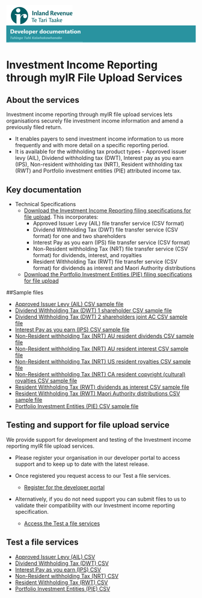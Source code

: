 
![IRD logo](../Images/IRlogo.gif)
![Software Dev](../Images/SoftwareDev.png)

# Investment Income Reporting through myIR File Upload Services

## About the services

Investment income reporting through myIR file upload services lets organisations securely file investment income information and amend a previously filed return.
* It enables payers to send investment income information to us more frequently and with more detail on a specific reporting period. 
* It is available for the withholding tax product types - Approved issuer levy (AIL), Dividend withholding tax (DWT), Interest pay as you earn (IPS), Non-resident withholding tax (NRT), Resident withholding tax (RWT) and Portfolio investment entities (PIE) attributed income tax.


## Key documentation

- Technical Specifications 
	* [Download the Investment Income Reporting filing specifications for file upload](IIR%20file%20upload%20specification%20V12.pdf). This incorporates:
		* Approved Issuer Levy (AIL) file transfer service (CSV format)
		* Dividend Withholding Tax (DWT) file transfer service (CSV format) for one and two shareholders
		* Interest Pay as you earn (IPS) file transfer service (CSV format)
		* Non-Resident withholding Tax (NRT) file transfer service (CSV format) for dividends, interest, and royalties
		* Resident Withholding Tax (RWT) file transfer service (CSV format) for dividends as interest and Maori Authority distributions
	* [Download the Portfolio Investment Entities (PIE) filing specifications for file upload](PIE%20file%20upload%20specification%20V10.pdf)


##Sample files

* [Approved Issuer Levy (AIL) CSV sample file](./Sample%20files/AIL%20example%20file.csv)
* [Dividend Withholding Tax (DWT) 1 shareholder CSV sample file](./Sample%20files/DWT%201SH%20sample%20file.csv)
* [Dividend Withholding Tax (DWT) 2 shareholders joint AC CSV sample file](./Sample%20files/DWT%202SH%20JointAC%20sample%20file.csv)
* [Interest Pay as you earn (IPS) CSV sample file](./Sample%20files/IPS%20example%20file.csv)
* [Non-Resident withholding Tax (NRT) AU resident dividends CSV sample file](./Sample%20files/NRT%20AU%20resident%20Dividends%20example%20file.csv)
* [Non-Resident withholding Tax (NRT) AU resident interest CSV sample file](./Sample%20files/NRT%20AU%20resident%20Interest%20example%20file.csv)
* [Non-Resident withholding Tax (NRT) US resident royalties CSV sample file](./Sample%20files/NRT%20US%20resident%20Royalties%20example%20file.csv)
* [Non-Resident withholding Tax (NRT) CA resident copyright (cultural) royalties CSV sample file](./Sample%20files/NRT%20CA%20Resident%20copyright%20royalties%20example%20file.csv)
* [Resident Withholding Tax (RWT) dividends as interest CSV sample file](./Sample%20files/RWT%20Dividends%20as%20Interest%20example%20file.csv)
* [Resident Withholding Tax (RWT) Maori Authority distributions CSV sample file](./Sample%20files/RWT%20Maori%20Authority%20Distributions%20example%20file.csv)
* [Portfolio Investment Entities (PIE) CSV sample file]()


## Testing and support for file upload service

We provide support for development and testing of the Investment income reporting myIR file upload services.

* Please register your organisation in our developer portal to access support and to keep up to date with the latest release.
* Once registered you request access to our Test a file services.

	* [Register for the developer portal](https://developerportal.ird.govt.nz/?Link=SIGNUP)

* Alternatively, if you do not need support you can submit files to us to validate their compatibility with our Investment income reporting specification.

	* [Access the Test a file services](#Test-a-file-services)


## Test a file services

* [Approved Issuer Levy (AIL) CSV](https://eservices-test.npnsp.ird.govt.nz/eservices/home/?link=AILTEST)
* [Dividend Withholding Tax (DWT) CSV](https://eservices-test.npnsp.ird.govt.nz/eservices/home/?link=DWTTEST)
* [Interest Pay as you earn (IPS) CSV](https://eservices-test.npnsp.ird.govt.nz/eservices/home/?link=IPSTEST)
* [Non-Resident withholding Tax (NRT) CSV](https://eservices-test.npnsp.ird.govt.nz/eservices/home/?link=NRTTEST)
* [Resident Withholding Tax (RWT) CSV](https://eservices-test.npnsp.ird.govt.nz/eservices/home/?link=RWTTEST)
* [Portfolio Investment Entities (PIE) CSV](https://eservices-test.npnsp.ird.govt.nz/eservices/home/?link=PIETEST)


